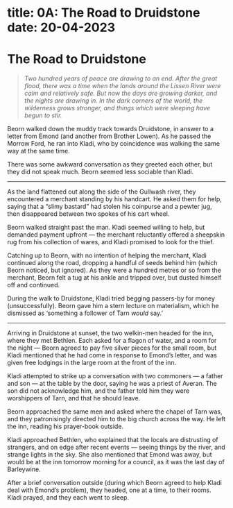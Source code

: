 title: 0A: The Road to Druidstone
date: 20-04-2023
=====
# The Road to Druidstone
> <em>Two hundred years of peace are drawing to an end. After the great flood, there was a time when the lands around the Lissen River were calm and relatively safe. But now the days are growing darker, and the nights are drawing in. In the dark corners of the world, the wilderness grows stronger, and things which were sleeping have begun to stir.
</em>

Beorn walked down the muddy track towards Druidstone, in answer to a letter from Emond (and another from Brother Lowen). As he passed the Morrow Ford, he ran into Kladi, who by coincidence was walking the same way at the same time.

There was some awkward conversation as they greeted each other, but they did not speak much. Beorn seemed less sociable than Kladi.

---

As the land flattened out along the side of the Gullwash river, they encountered a merchant standing by his handcart. He asked them for help, saying that a “slimy bastard” had stolen his coinpurse and a pewter jug, then disappeared between two spokes of his cart wheel.

Beorn walked straight past the man. Kladi seemed willing to help, but demanded payment upfront — the merchant reluctantly offered a sheepskin rug from his collection of wares, and Kladi promised to look for the thief.

Catching up to Beorn, with no intention of helping the merchant, Kladi continued along the road, dropping a handful of seeds behind him (which Beorn noticed, but ignored). As they were a hundred metres or so from the merchant, Beorn felt a tug at his ankle and tripped over, but dusted himself off and continued.

During the walk to Druidstone, Kladi tried begging passers-by for money (unsuccessfully). Beorn gave him a stern lecture on materialism, which he dismissed as ‘something a follower of Tarn _would_ say.’

---

Arriving in Druidstone at sunset, the two welkin-men headed for the inn, where they met Bethlen. Each asked for a flagon of water, and a room for the night — Beorn agreed to pay five silver pieces for the small room, but Kladi mentioned that he had come in response to Emond’s letter, and was given free lodgings in the large room at the front of the inn.

Kladi attempted to strike up a conversation with two commoners — a father and son — at the table by the door, saying he was a priest of Averan. The son did not acknowledge him, and the father told him they were worshippers of Tarn, and that he should leave.

Beorn approached the same men and asked where the chapel of Tarn was, and they patronisingly directed him to the big church across the way. He left the inn, reading his prayer-book outside.

Kladi approached Bethlen, who explained that the locals are distrusting of strangers, and on edge after recent events — seeing things by the river, and strange lights in the sky. She also mentioned that Emond was away, but would be at the inn tomorrow morning for a council, as it was the last day of Barleywine.

After a brief conversation outside (during which Beorn agreed to help Kladi deal with Emond’s problem), they headed, one at a time, to their rooms. Kladi prayed, and they each went to sleep.